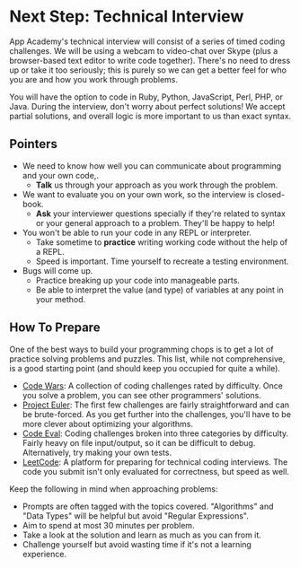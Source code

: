 # Next Step: Technical Interview
App Academy's technical interview will consist of a series of timed coding challenges. We will be using a webcam to video-chat over Skype (plus a browser-based text editor to write code together). There's no need to dress up or take it too seriously; this is purely so we can get a better feel for who you are and how you work through problems.

You will have the option to code in Ruby, Python, JavaScript, Perl, PHP, or Java. During the interview, don't worry about perfect solutions! We accept partial solutions, and overall logic is more important to us than exact syntax.

## Pointers
  - We need to know how well you can communicate about programming and your own code,.
    - **Talk** us through your approach as you work through the problem.  
  - We want to evaluate you on your own work, so the interview is closed-book.
    - **Ask** your interviewer questions specially if they're related to syntax or your general approach to a problem. They'll be happy to help!
  - You won't be able to run your code in any REPL or interpreter.
    - Take sometime to **practice** writing working code without the help of a REPL.
    - Speed is important. Time yourself to recreate a testing environment.
  - Bugs will come up.
    - Practice breaking up your code into manageable parts.
    - Be able to interpret the value (and type) of variables at any point in your method.

## How To Prepare
One of the best ways to build your programming chops is to get a lot of practice solving problems and puzzles. This list, while not comprehensive, is a good starting point (and should keep you occupied for quite a while).

- [Code Wars][code-wars]: A collection of coding challenges rated by difficulty. Once you solve a problem, you can see other programmers' solutions.
- [Project Euler][project-euler]: The first few challenges are fairly straightforward and can be brute-forced. As you get further into the challenges, you'll have to be more clever about optimizing your algorithms.
- [Code Eval][code-eval]: Coding challenges broken into three
  categories by difficulty. Fairly heavy on file input/output, so it can be difficult to debug. Alternatively, try making your own tests.
- [LeetCode][leetcode]: A platform for preparing for technical coding interviews. The code you submit isn't only evaluated for correctness, but speed as well.

Keep the following in mind when approaching problems:

- Prompts are often tagged with the topics covered. "Algorithms" and "Data Types" will be helpful but avoid "Regular Expressions".
- Aim to spend at most 30 minutes per problem.
- Take a look at the solution and learn as much as you can from it.
- Challenge yourself but avoid wasting time if it's not a learning experience.

[code-wars]: http://codewars.com
[project-euler]: http://projecteuler.net
[code-eval]: http://codeeval.com
[leetcode]: https://leetcode.com
